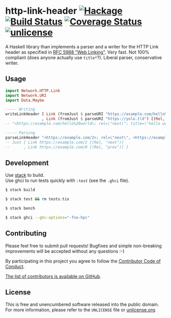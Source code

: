 # http-link-header [![Hackage](https://img.shields.io/hackage/v/http-link-header.svg?style=flat)](https://hackage.haskell.org/package/http-link-header) [![Build Status](https://img.shields.io/travis/myfreeweb/http-link-header.svg?style=flat)](https://travis-ci.org/myfreeweb/http-link-header) [![Coverage Status](https://img.shields.io/coveralls/myfreeweb/http-link-header.svg?style=flat)](https://coveralls.io/r/myfreeweb/http-link-header) [![unlicense](https://img.shields.io/badge/un-license-green.svg?style=flat)](http://unlicense.org)

A Haskell library than implements a parser and a writer for the HTTP Link header as specified in [RFC 5988 "Web Linking"](https://tools.ietf.org/html/rfc5988).
Very fast.
Not 100% compliant (does anyone actually use `title*`?).
Liberal parser, conservative writer.

## Usage

```haskell
import Network.HTTP.Link
import Network.URI
import Data.Maybe

----- Writing
writeLinkHeader [ Link (fromJust $ parseURI "https://example.com/hello%20world") [(Rel, "next"), (Title, "hello world")]
                , Link (fromJust $ parseURI "https://yolo.tld") [(Rel, "license")] ]
-- "<https://example.com/hello%20world>; rel=\"next\"; title=\"hello world\", <https://yolo.tld>; rel=\"license\""

----- Parsing
parseLinkHeader "<https://example.com/2>; rel=\"next\", <https://example.com/0>; rel=prev"
-- Just [ Link https://example.com/2 [(Rel, "next")]
--      , Link https://example.com/0 [(Rel, "prev")] ]
```

## Development

Use [stack] to build.  
Use ghci to run tests quickly with `:test` (see the `.ghci` file).

```bash
$ stack build

$ stack test && rm tests.tix

$ stack bench

$ stack ghci --ghc-options="-fno-hpc"
```

[stack]: https://github.com/commercialhaskell/stack

## Contributing

Please feel free to submit pull requests!
Bugfixes and simple non-breaking improvements will be accepted without any questions :-)

By participating in this project you agree to follow the [Contributor Code of Conduct](http://contributor-covenant.org/version/1/2/0/).

[The list of contributors is available on GitHub](https://github.com/myfreeweb/http-link-header/graphs/contributors).

## License

This is free and unencumbered software released into the public domain.  
For more information, please refer to the `UNLICENSE` file or [unlicense.org](http://unlicense.org).
